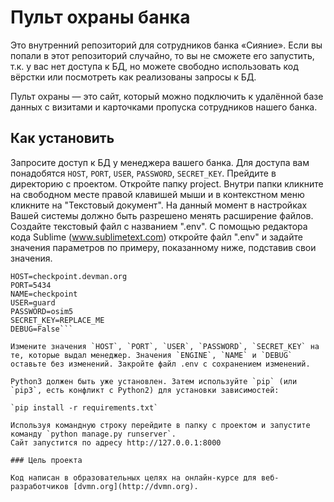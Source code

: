 # Пульт охраны банка

Это внутренний репозиторий для сотрудников банка «Сияние». Если вы попали в этот репозиторий случайно, то вы не сможете его запустить, т.к. у вас нет доступа к БД, но можете свободно использовать код вёрстки или посмотреть как реализованы запросы к БД.

Пульт охраны — это сайт, который можно подключить к удалённой базе данных с визитами и карточками пропуска сотрудников нашего банка.

## Как установить

Запросите доступ к БД у менеджера вашего банка. Для доступа вам понадобятся `HOST`, `PORT`, `USER`, `PASSWORD`, `SECRET_KEY`.
Прейдите в директорию с проектом. Откройте папку project. Внутри папки кликните на свободном месте правой клавишей мыши и в контекстном меню кликните на "Текстовый документ". 
На данный момент в настройках Вашей системы должно быть разрешено менять расширение файлов. 
Создайте текстовый файл с названием ".env". С помощью редактора кода Sublime (www.sublimetext.com) откройте файл ".env" и задайте значения параметров по примеру, показанному ниже, подставив свои значения.  

```ENGINE=django.db.backends.postgresql_psycopg2
HOST=checkpoint.devman.org
PORT=5434
NAME=checkpoint
USER=guard
PASSWORD=osim5
SECRET_KEY=REPLACE_ME
DEBUG=False```

Измените значения `HOST`, `PORT`, `USER`, `PASSWORD`, `SECRET_KEY` на те, которые выдал менеджер. Значения `ENGINE`, `NAME` и `DEBUG` оставьте без изменений. Закройте файл .env с сохранением изменений.

Python3 должен быть уже установлен. Затем используйте `pip` (или `pip3`, есть конфликт с Python2) для установки зависимостей:

`pip install -r requirements.txt`

Используя командную строку перейдите в папку с проектом и запустите команду `python manage.py runserver`.
Сайт запустится по адресу http://127.0.0.1:8000

### Цель проекта

Код написан в образовательных целях на онлайн-курсе для веб-разработчиков [dvmn.org](http://dvmn.org).
